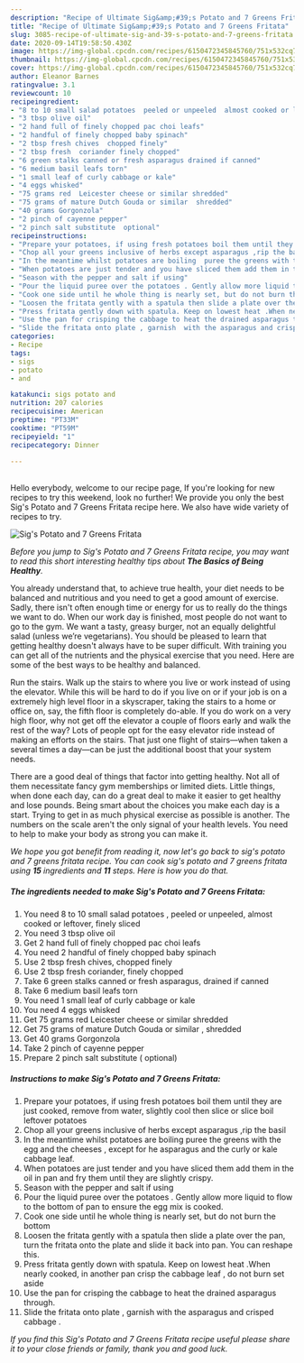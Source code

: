 ```yaml
---
description: "Recipe of Ultimate Sig&amp;#39;s Potato and 7 Greens Fritata"
title: "Recipe of Ultimate Sig&amp;#39;s Potato and 7 Greens Fritata"
slug: 3085-recipe-of-ultimate-sig-and-39-s-potato-and-7-greens-fritata
date: 2020-09-14T19:58:50.430Z
image: https://img-global.cpcdn.com/recipes/6150472345845760/751x532cq70/sigs-potato-and-7-greens-fritata-recipe-main-photo.jpg
thumbnail: https://img-global.cpcdn.com/recipes/6150472345845760/751x532cq70/sigs-potato-and-7-greens-fritata-recipe-main-photo.jpg
cover: https://img-global.cpcdn.com/recipes/6150472345845760/751x532cq70/sigs-potato-and-7-greens-fritata-recipe-main-photo.jpg
author: Eleanor Barnes
ratingvalue: 3.1
reviewcount: 10
recipeingredient:
- "8 to 10 small salad potatoes  peeled or unpeeled  almost cooked or leftover  finely sliced"
- "3 tbsp olive oil"
- "2 hand full of finely chopped pac choi leafs"
- "2 handful of finely chopped baby spinach"
- "2 tbsp fresh chives  chopped finely"
- "2 tbsp fresh  coriander finely chopped"
- "6 green stalks canned or fresh asparagus drained if canned"
- "6 medium basil leafs torn"
- "1 small leaf of curly cabbage or kale"
- "4 eggs whisked"
- "75 grams red  Leicester cheese or similar shredded"
- "75 grams of mature Dutch Gouda or similar  shredded"
- "40 grams Gorgonzola"
- "2 pinch of cayenne pepper"
- "2 pinch salt substitute  optional"
recipeinstructions:
- "Prepare your potatoes, if using fresh potatoes boil them until they are just cooked,  remove from water, slightly cool then slice or slice boil leftover potatoes"
- "Chop all your greens inclusive of herbs except asparagus ,rip the basil"
- "In the meantime whilst potatoes are boiling  puree the greens with the egg and the cheeses , except for he asparagus and the curly or kale cabbage leaf."
- "When potatoes are just tender and you have sliced them add them in the oil in pan and fry them until they are slightly crispy."
- "Season with the pepper and salt if using"
- "Pour the liquid puree over the potatoes . Gently allow more liquid to flow to the bottom of pan to ensure the egg mix is cooked."
- "Cook one side until he whole thing is nearly set, but do not burn the bottom"
- "Loosen the fritata gently with a spatula then slide a plate over the pan,  turn the fritata onto the plate and slide it back into pan. You can reshape this."
- "Press fritata gently down with spatula. Keep on lowest heat .When nearly cooked,  in another pan crisp the cabbage leaf , do not burn set aside"
- "Use the pan for crisping the cabbage to heat the drained asparagus through."
- "Slide the fritata onto plate , garnish  with the asparagus and crisped cabbage ."
categories:
- Recipe
tags:
- sigs
- potato
- and

katakunci: sigs potato and 
nutrition: 207 calories
recipecuisine: American
preptime: "PT33M"
cooktime: "PT59M"
recipeyield: "1"
recipecategory: Dinner

---
```

<br>
Hello everybody, welcome to our recipe page, If you're looking for new recipes to try this weekend, look no further! We provide you only the best Sig&#39;s Potato and 7 Greens Fritata recipe here. We also have wide variety of recipes to try.
<br>


![Sig&#39;s Potato and 7 Greens Fritata](https://img-global.cpcdn.com/recipes/6150472345845760/751x532cq70/sigs-potato-and-7-greens-fritata-recipe-main-photo.jpg)

<i>Before you jump to Sig&#39;s Potato and 7 Greens Fritata recipe, you may want to read this short interesting healthy tips about <strong>The Basics of Being Healthy</strong>.</i>

You already understand that, to achieve true health, your diet needs to be balanced and nutritious and you need to get a good amount of exercise. Sadly, there isn't often enough time or energy for us to really do the things we want to do. When our work day is finished, most people do not want to go to the gym. We want a tasty, greasy burger, not an equally delightful salad (unless we’re vegetarians). You should be pleased to learn that getting healthy doesn't always have to be super difficult. With training you can get all of the nutrients and the physical exercise that you need. Here are some of the best ways to be healthy and balanced.

Run the stairs. Walk up the stairs to where you live or work instead of using the elevator. While this will be hard to do if you live on or if your job is on a extremely high level floor in a skyscraper, taking the stairs to a home or office on, say, the fifth floor is completely do-able. If you do work on a very high floor, why not get off the elevator a couple of floors early and walk the rest of the way? Lots of people opt for the easy elevator ride instead of making an efforts on the stairs. That just one flight of stairs—when taken a several times a day—can be just the additional boost that your system needs. 

There are a good deal of things that factor into getting healthy. Not all of them necessitate fancy gym memberships or limited diets. Little things, when done each day, can do a great deal to make it easier to get healthy and lose pounds. Being smart about the choices you make each day is a start. Trying to get in as much physical exercise as possible is another. The numbers on the scale aren't the only signal of your health levels. You need to help to make your body as strong you can make it. 


<i>We hope you got benefit from reading it, now let's go back to sig&#39;s potato and 7 greens fritata recipe. You can cook sig&#39;s potato and 7 greens fritata using <strong>15</strong> ingredients and <strong>11</strong> steps. Here is how you do that.
</i>

##### The ingredients needed to make Sig&#39;s Potato and 7 Greens Fritata:

1. You need 8 to 10 small salad potatoes , peeled or unpeeled,  almost cooked or leftover,  finely sliced
1. You need 3 tbsp olive oil
1. Get 2 hand full of finely chopped pac choi leafs
1. You need 2 handful of finely chopped baby spinach
1. Use 2 tbsp fresh chives,  chopped finely
1. Use 2 tbsp fresh  coriander, finely chopped
1. Take 6 green stalks canned or fresh asparagus, drained if canned
1. Take 6 medium basil leafs torn
1. You need 1 small leaf of curly cabbage or kale
1. You need 4 eggs whisked
1. Get 75 grams red  Leicester cheese or similar shredded
1. Get 75 grams of mature Dutch Gouda or similar , shredded
1. Get 40 grams Gorgonzola
1. Take 2 pinch of cayenne pepper
1. Prepare 2 pinch salt substitute ( optional)


##### Instructions to make Sig&#39;s Potato and 7 Greens Fritata:

1. Prepare your potatoes, if using fresh potatoes boil them until they are just cooked,  remove from water, slightly cool then slice or slice boil leftover potatoes
1. Chop all your greens inclusive of herbs except asparagus ,rip the basil
1. In the meantime whilst potatoes are boiling  puree the greens with the egg and the cheeses , except for he asparagus and the curly or kale cabbage leaf.
1. When potatoes are just tender and you have sliced them add them in the oil in pan and fry them until they are slightly crispy.
1. Season with the pepper and salt if using
1. Pour the liquid puree over the potatoes . Gently allow more liquid to flow to the bottom of pan to ensure the egg mix is cooked.
1. Cook one side until he whole thing is nearly set, but do not burn the bottom
1. Loosen the fritata gently with a spatula then slide a plate over the pan,  turn the fritata onto the plate and slide it back into pan. You can reshape this.
1. Press fritata gently down with spatula. Keep on lowest heat .When nearly cooked,  in another pan crisp the cabbage leaf , do not burn set aside
1. Use the pan for crisping the cabbage to heat the drained asparagus through.
1. Slide the fritata onto plate , garnish  with the asparagus and crisped cabbage .


<i>If you find this Sig&#39;s Potato and 7 Greens Fritata recipe useful please share it to your close friends or family, thank you and good luck.</i>
